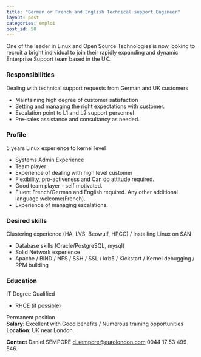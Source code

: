 ```yaml
---
title: "German or French and English Technical support Engineer"
layout: post
categories: emploi
post_id: 50
---
```


One of the leader in Linux and Open Source Technologies is now looking to recruit a bright individual to join their rapidly expanding and dynamic Enterprise Support team based in the UK.

### Responsibilities ###

Dealing with technical support requests from German and UK customers

- Maintaining high degree of customer satisfaction
- Setting and managing the right expectations with customer.
- Escalation point to L1 and L2 support personnel
- Pre-sales assistance and consultancy as needed.

### Profile ###

5 years Linux experience to kernel level 

- Systems Admin Experience
- Team player
- Experience of dealing with high level customer
- Flexibility, pro-activeness and Can do attitude required.
- Good team player - self motivated.
- Fluent French/German and English required. Any other additional language welcome(French).
- Experience of managing escalations.

### Desired skills ###

Clustering experience (HA, LVS, Beowulf, HPCC) / Installing Linux on SAN

- Database skills (Oracle/PostgreSQL, mysql)
- Solid Network experience
- Apache / BIND / NFS / SSH / SSL / krb5 / Kickstart / Kernel debugging / RPM building 

### Education ###
IT Degree Qualified

- RHCE (if possible)

Permanent position  
**Salary**: Excellent with  Good benefits / Numerous training opportunities  
**Location**: UK near London.

**Contact** Daniel SEMPORE
<d.sempore@eurolondon.com>
0044 17 53 499 546.